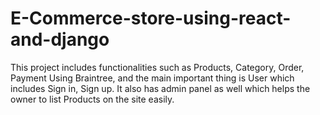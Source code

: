 # E-Commerce-store-using-react-and-django

This project includes functionalities such as Products, Category, Order, Payment Using Braintree, and the main important thing is User which includes Sign in, Sign up. It also has admin panel as well which helps the owner to list Products on the site easily.
